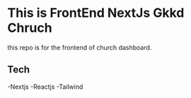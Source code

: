 # This is FrontEnd NextJs Gkkd Chruch

this repo is for the frontend of church dashboard.

## Tech

-Nextjs
-Reactjs
-Tailwind
